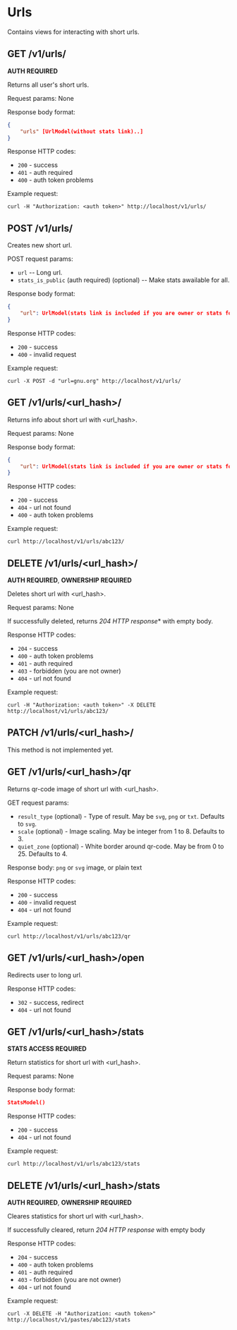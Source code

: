 # Urls
Contains views for interacting with short urls.

## GET /v1/urls/
**AUTH REQUIRED**

Returns all user's short urls.

Request params: None

Response body format:
```json
{
    "urls" [UrlModel(without stats link)..]
}
```

Response HTTP codes:

- `200` - success
- `401` - auth required
- `400` - auth token problems

Example request:
```
curl -H "Authorization: <auth token>" http://localhost/v1/urls/
```

## POST /v1/urls/
Creates new short url.

POST request params:
- `url` <string> -- Long url.
- `stats_is_public` <boolean> (auth required) (optional) -- Make stats awailable for all.

Response body format:
```json
{
    "url": UrlModel(stats link is included if you are owner or stats for this url is public)
}
```

Response HTTP codes:
- `200` - success
- `400` - invalid request

Example request:
```
curl -X POST -d "url=gnu.org" http://localhost/v1/urls/
```

## GET /v1/urls/<url_hash>/
Returns info about short url with <url_hash>.

Request params: None

Response body format:
```json
{
    "url": UrlModel(stats link is included if you are owner or stats for this url is public)
}
```

Response HTTP codes:
- `200` - success
- `404` - url not found
- `400` - auth token problems

Example request:
```
curl http://localhost/v1/urls/abc123/
```

## DELETE /v1/urls/<url_hash>/
**AUTH REQUIRED**, **OWNERSHIP REQUIRED**

Deletes short url with <url_hash>.

Request params: None

If successfully deleted, returns *204 HTTP response** with empty body.

Response HTTP codes:
- `204` - success
- `400` - auth token problems
- `401` - auth required
- `403` - forbidden (you are not owner)
- `404` - url not found

Example request:
```
curl -H "Authorization: <auth token>" -X DELETE http://localhost/v1/urls/abc123/
```

## PATCH /v1/urls/<url_hash>/
This method is not implemented yet.

## GET /v1/urls/<url_hash>/qr
Returns qr-code image of short url with <url_hash>.

GET request params:
 - `result_type` <string> (optional) - Type of result. May be `svg`, `png` or `txt`. Defaults to `svg`.
 - `scale` <int> (optional) - Image scaling. May be integer from 1 to 8. Defaults to 3.
 - `quiet_zone` <int> (optional) - White border around qr-code. May be from 0 to 25. Defaults to 4.

Response body: `png` or `svg` image, or plain text

Response HTTP codes:
- `200` - success
- `400` - invalid request
- `404` - url not found

Example request:
```
curl http://localhost/v1/urls/abc123/qr
```

## GET /v1/urls/<url_hash>/open
Redirects user to long url.

Response HTTP codes:
- `302` - success, redirect
- `404` - url not found

## GET /v1/urls/<url_hash>/stats
**STATS ACCESS REQUIRED**

Return statistics for short url with <url_hash>.

Request params: None

Response body format:
```json
StatsModel()
```

Response HTTP codes:
- `200` - success
- `404` - url not found

Example request:
```
curl http://localhost/v1/urls/abc123/stats
```

## DELETE /v1/urls/<url_hash>/stats
**AUTH REQUIRED**, **OWNERSHIP REQUIRED**

Cleares statistics for short url with <url_hash>.

If successfully cleared, return *204 HTTP response* with empty body

Response HTTP codes:
- `204` - success
- `400` - auth token problems
- `401` - auth required
- `403` - forbidden (you are not owner)
- `404` - url not found

Example request:
```
curl -X DELETE -H "Authorization: <auth token>" http://localhost/v1/pastes/abc123/stats
```
